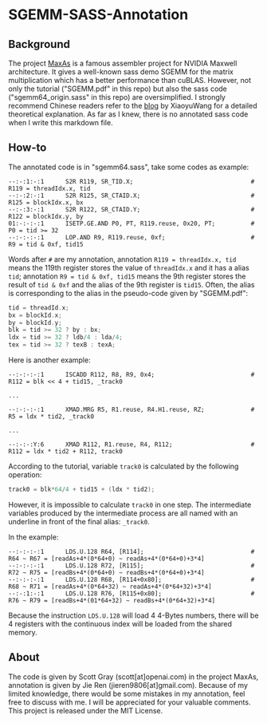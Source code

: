# SGEMM-SASS-Annotation

## Background

The project [MaxAs](https://github.com/NervanaSystems/maxas) is a famous assembler project for NVIDIA Maxwell architecture. It gives a well-known sass demo SGEMM for the matrix multiplication which has a better performance than cuBLAS. However, not only the tutorial ("SGEMM.pdf" in this repo) but also the sass code ("sgemm64_origin.sass" in this repo) are oversimplified. I strongly recommend Chinese readers refer to the [blog](https://www.jianshu.com/p/e01024892afb) by XiaoyuWang for a detailed theoretical explanation. As far as I knew, there is no annotated sass code when I write this markdown file.

## How-to

The annotated code is in "sgemm64.sass", take some codes as example:

```assembly
--:-:1:-:1      S2R R119, SR_TID.X;                                 # R119 = threadIdx.x, tid
--:-:2:-:1      S2R R125, SR_CTAID.X;                               # R125 = blockIdx.x, bx
--:-:3:-:1      S2R R122, SR_CTAID.Y;                               # R122 = blockIdx.y, by
01:-:-:-:1      ISETP.GE.AND P0, PT, R119.reuse, 0x20, PT;          # P0 = tid >= 32
--:-:-:-:1      LOP.AND R9, R119.reuse, 0xf;                        # R9 = tid & 0xf, tid15
```

Words after `#` are my annotation, annotation `R119 = threadIdx.x, tid` means the 119th register stores the value of `threadIdx.x` and it has a alias `tid`; annotation `R9 = tid & 0xf, tid15` means the 9th register stores the result of `tid & 0xf` and the alias of the 9th register is `tid15`. Often, the alias is corresponding to the alias in the pseudo-code given by "SGEMM.pdf":

```c
tid = threadId.x;
bx = blockId.x;
by = blockId.y;
blk = tid >= 32 ? by : bx;
ldx = tid >= 32 ? ldb/4 : lda/4;
tex = tid >= 32 ? texB : texA;
```

Here is another example:

```assembly
--:-:-:-:1      ISCADD R112, R8, R9, 0x4;                           # R112 = blk << 4 + tid15, _track0

...

--:-:-:-:1      XMAD.MRG R5, R1.reuse, R4.H1.reuse, RZ;             # R5 = ldx * tid2, _track0

...

--:-:-:Y:6      XMAD R112, R1.reuse, R4, R112;                      # R112 = ldx * tid2 + R112, track0
```

According to the tutorial, variable `track0` is calculated by the following operation:

```c
track0 = blk*64/4 + tid15 + (ldx * tid2);
```

However, it is impossible to calculate `track0` in one step. The intermediate variables produced by the intermediate process are all named with an underline in front of the final alias: `_track0`.

In the example:

```assembly
--:-:-:-:1      LDS.U.128 R64, [R114];                              # R64 ~ R67 = [readAs+4*(0*64+0) ~ readAs+4*(0*64+0)+3*4]
--:-:-:-:1      LDS.U.128 R72, [R115];                              # R72 ~ R75 = [readBs+4*(0*64+0) ~ readBs+4*(0*64+0)+3*4]
--:-:-:-:1      LDS.U.128 R68, [R114+0x80];                         # R68 ~ R71 = [readAs+4*(0*64+32) ~ readAs+4*(0*64+32)+3*4]
--:-:1:-:1      LDS.U.128 R76, [R115+0x80];                         # R76 ~ R79 = [readBs+4*(01*64+32) ~ readBs+4*(0*64+32)+3*4]
```

Because the instruction `LDS.U.128` will load 4 4-Bytes numbers, there will be 4 registers with the continuous index will be loaded from the shared memory.

## About

The code is given by Scott Gray (scott[at]openai.com) in the project MaxAs, annotation is given by Jie Ren (jieren9806[at]gmail.com). Because of my limited knowledge, there would be some mistakes in my annotation, feel free to discuss with me. I will be appreciated for your valuable comments.
This project is released under the MIT License.
